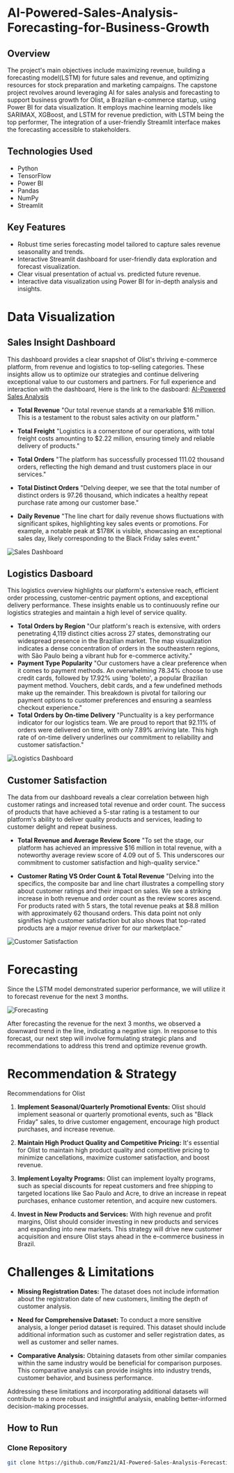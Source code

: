 # AI-Powered-Sales-Analysis-Forecasting-for-Business-Growth

## Overview

The project's main objectives include maximizing revenue, building a forecasting model(LSTM) for future sales and revenue, and optimizing resources for stock preparation and marketing campaigns. The capstone project revolves around leveraging AI for sales analysis and forecasting to support business growth for Olist, a Brazilian e-commerce startup, using Power BI for data visualization. It employs machine learning models like SARIMAX, XGBoost, and LSTM for revenue prediction, with LSTM being the top performer, The integration of a user-friendly Streamlit interface makes the forecasting accessible to stakeholders.

## Technologies Used

- Python
- TensorFlow
- Power BI
- Pandas
- NumPy
- Streamlit

## Key Features

- Robust time series forecasting model tailored to capture sales revenue seasonality and trends.
- Interactive Streamlit dashboard for user-friendly data exploration and forecast visualization.
- Clear visual presentation of actual vs. predicted future revenue.
- Interactive data visualization using Power BI for in-depth analysis and insights.
# Data Visualization
## Sales Insight Dashboard

This dashboard provides a clear snapshot of Olist's thriving e-commerce platform, from revenue and logistics to top-selling categories. These insights allow us to optimize our strategies and continue delivering exceptional value to our customers and partners. For full experience and interaction with the dashboard, Here is the link to the dasboard: [AI-Powered Sales Analysis](https://www.novypro.com/project/ai-powered-sales-analysis)

- **Total Revenue**
  "Our total revenue stands at a remarkable $16 million. This is a testament to the robust sales activity on our platform."

- **Total Freight**
  "Logistics is a cornerstone of our operations, with total freight costs amounting to $2.22 million, ensuring timely and reliable delivery of products."

- **Total Orders**
  "The platform has successfully processed 111.02 thousand orders, reflecting the high demand and trust customers place in our services."

- **Total Distinct Orders**
  "Delving deeper, we see that the total number of distinct orders is 97.26 thousand, which indicates a healthy repeat purchase rate among our customer base."
- **Daily Revenue**
  "The line chart for daily revenue shows fluctuations with significant spikes, highlighting key sales events or promotions. For example, a notable peak at $178K is visible, showcasing an exceptional sales day, likely corresponding to the Black Friday sales event."



  
![Sales Dashboard](https://github.com/Famz21/AI-Powered-Sales-Analysis-Forecasting-for-Business-Growth/assets/125658739/ddde9cab-ddae-4fdb-bf2a-f88346813503)
## Logistics Dasboard

This logistics overview highlights our platform's extensive reach, efficient order processing, customer-centric payment options, and exceptional delivery performance. These insights enable us to continuously refine our logistics strategies and maintain a high level of service quality.
- **Total Orders by Region**
  "Our platform's reach is extensive, with orders penetrating 4,119 distinct cities across 27 states, demonstrating our widespread presence in the Brazilian market. The map visualization indicates a dense concentration of orders in the southeastern regions, with São Paulo being a vibrant hub for e-commerce activity."
- **Payment Type Popularity**
  "Our customers have a clear preference when it comes to payment methods. An overwhelming 78.34% choose to use credit cards, followed by 17.92% using 'boleto', a popular Brazilian payment method. Vouchers, debit cards, and a few undefined methods make up the remainder. This breakdown is pivotal for tailoring our payment options to customer preferences and ensuring a seamless checkout experience."
- **Total Orders by On-time Delivery**
  "Punctuality is a key performance indicator for our logistics team. We are proud to report that 92.11% of orders were delivered on time, with only 7.89% arriving late. This high rate of on-time delivery underlines our commitment to reliability and customer satisfaction."


![Logistics Dashboard](https://github.com/Famz21/AI-Powered-Sales-Analysis-Forecasting-for-Business-Growth/assets/125658739/da5f077a-37a2-46a8-ba3e-2b53e24c9f13)

## Customer Satisfaction

The data from our dashboard reveals a clear correlation between high customer ratings and increased total revenue and order count. The success of products that have achieved a 5-star rating is a testament to our platform's ability to deliver quality products and services, leading to customer delight and repeat business.
- **Total Revenue and Average Review Score**
  "To set the stage, our platform has achieved an impressive $16 million in total revenue, with a noteworthy average review score of 4.09 out of 5. This underscores our commitment to customer satisfaction and high-quality service."

- **Customer Rating VS Order Count & Total Revenue**
  "Delving into the specifics, the composite bar and line chart illustrates a compelling story about customer ratings and their impact on sales. We see a striking increase in both revenue and order count as the review scores ascend. For products rated with 5 stars, the total revenue peaks at $8.8 million with approximately 62 thousand orders. This data point not only signifies high customer satisfaction but also shows that top-rated products are a major revenue driver for our marketplace."



![Customer Satisfaction ](https://github.com/Famz21/AI-Powered-Sales-Analysis-Forecasting-for-Business-Growth/assets/125658739/7b727fcd-dbe3-4b6e-9648-5636c4b93001)

# Forecasting
Since the LSTM model demonstrated superior performance, we will utilize it to forecast revenue for the next 3 months.


![Forecasting](https://github.com/Famz21/AI-Powered-Sales-Analysis-Forecasting-for-Business-Growth/assets/125658739/1bf5f64b-a1ec-4abe-8761-2b3744bd3a2e)

After forecasting the revenue for the next 3 months, we observed a downward trend in the line, indicating a negative sign. In response to this forecast, our next step will involve formulating strategic plans and recommendations to address this trend and optimize revenue growth.


# Recommendation & Strategy

Recommendations for Olist

1. **Implement Seasonal/Quarterly Promotional Events:** Olist should implement seasonal or quarterly promotional events, such as "Black Friday" sales, to drive customer engagement, encourage high product purchases, and increase revenue.

2. **Maintain High Product Quality and Competitive Pricing:** It's essential for Olist to maintain high product quality and competitive pricing to minimize cancellations, maximize customer satisfaction, and boost revenue.

3. **Implement Loyalty Programs:** Olist can implement loyalty programs, such as special discounts for repeat customers and free shipping to targeted locations like Sao Paulo and Acre, to drive an increase in repeat purchases, enhance customer retention, and acquire new customers.

4. **Invest in New Products and Services:** With high revenue and profit margins, Olist should consider investing in new products and services and expanding into new markets. This strategy will drive new customer acquisition and ensure Olist stays ahead in the e-commerce business in Brazil.

# Challenges & Limitations

- **Missing Registration Dates:** The dataset does not include information about the registration date of new customers, limiting the depth of customer analysis.

- **Need for Comprehensive Dataset:** To conduct a more sensitive analysis, a longer period dataset is required. This dataset should include additional information such as customer and seller registration dates, as well as customer and seller names.

- **Comparative Analysis:** Obtaining datasets from other similar companies within the same industry would be beneficial for comparison purposes. This comparative analysis can provide insights into industry trends, customer behavior, and business performance.

Addressing these limitations and incorporating additional datasets will contribute to a more robust and insightful analysis, enabling better-informed decision-making processes.

 






## How to Run

### Clone Repository

```bash
git clone https://github.com/Famz21/AI-Powered-Sales-Analysis-Forecasting-for-Business-Growth
